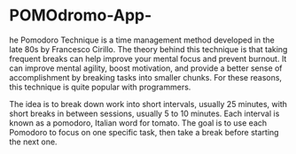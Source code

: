 # POMOdromo-App-
he Pomodoro Technique is a time management method developed in the late 80s by Francesco Cirillo. The theory behind this technique is that taking frequent breaks can help improve your mental focus and prevent burnout. It can improve mental agility, boost motivation, and provide a better sense of accomplishment by breaking tasks into smaller chunks. For these reasons, this technique is quite popular with programmers.

The idea is to break down work into short intervals, usually 25 minutes, with short breaks in between sessions, usually 5 to 10 minutes. Each interval is known as a pomodoro, Italian word for tomato. The goal is to use each Pomodoro to focus on one specific task, then take a break before starting the next one.
